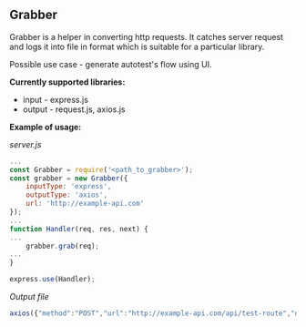 ## Grabber

Grabber is a helper in converting http requests. It catches server request and logs it into file in format which is suitable for a particular library.

Possible use case - generate autotest's flow using UI.

**Currently supported libraries:**
 - input - express.js
 - output - request.js, axios.js


**Example of usage:**

*server.js*

```javascript
... 
const Grabber = require('<path_to_grabber>');
const grabber = new Grabber({
    inputType: 'express',
    outputType: 'axios',
    url: 'http://example-api.com'
});
...
function Handler(req, res, next) {
...
    grabber.grab(req);
...
}

express.use(Handler);
```

*Output file*

```javascript
axios({"method":"POST","url":"http://example-api.com/api/test-route","data":{"value":100}})
```